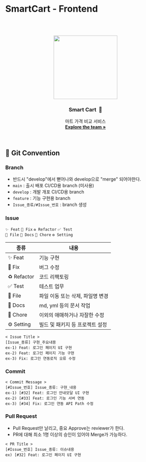 # SmartCart - Frontend

<br><br>
<div align="center">
  <img src="https://github.com/user-attachments/assets/8d7b601b-3f10-4bdd-85ab-f2e08e56193b" width="200" height="200" />
  <h3 align="center">Smart Cart&nbsp;&nbsp;🛒</h3>
  <p align="center">
    마트 가격 비교 서비스<br>
    <a href="https://github.com/KMS-SmartCart"><strong>Explore the team »</strong></a>
  </p>
</div>
<br>

## 🤝 Git Convention

### Branch
- 반드시 "develop"에서 뻗어나와 develop으로 "merge" 되어야한다.
- `main` : 출시 배포 CI/CD용 branch (미사용)
- `develop` : 개발 개포 CI/CD용 branch
- `feature` : 기능 구현용 branch
- `Issue_종류/#Issue_번호` : branch 생성

### Issue
`✨ Feat`  `🐛 Fix`  `♻️ Refactor`  `✅ Test`<br>
`📁 File`  `📝 Docs`  `🔧 Chore`  `⚙️ Setting`

| 종류             | 내용                                             |
|----------------| ------------------------------------------------ |
| ✨ Feat         | 기능 구현                                          |
| 🐛 Fix         | 버그 수정                                           |
| ♻️ Refactor    | 코드 리팩토링                                         |
| ✅ Test         | 테스트 업무                                        |
| 📁 File        | 파일 이동 또는 삭제, 파일명 변경                         |
| 📝 Docs        | md, yml 등의 문서 작업                               |
| 🔧 Chore       | 이외의 애매하거나 자잘한 수정                            |
| ⚙️ Setting     | 빌드 및 패키지 등 프로젝트 설정                           |

```
< Issue Title >
[Issue_종류] 구현_주요내용
ex-1) Feat: 로그인 페이지 UI 구현
ex-2) Feat: 로그인 페이지 기능 구현
ex-3) Fix: 로그인 연동로직 오류 수정
```

### Commit
```
< Commit Message >
[#Issue_번호] Issue_종류: 구현_내용
ex-1) [#32] Feat: 로그인 안내모달 UI 구현
ex-2) [#33] Feat: 로그인 기능 서버 연동
ex-3) [#34] Fix: 로그인 연동 API Path 수정
```

### Pull Request
- Pull Request만 날리고, 중요 Approve는 reviewer가 한다.
- PR에 대해 최소 1명 이상의 승인이 있어야 Merge가 가능하다.
```
< PR Title >
[#Issue_번호] Issue_종류: 이슈내용
ex) [#32] Feat: 로그인 페이지 UI 구현
```